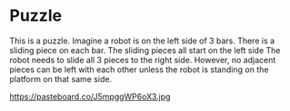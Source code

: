# Puzzle

This is a puzzle. Imagine a robot is on the left side of 3 bars. 
There is a sliding piece on each bar. The sliding pieces all start on the left side
The robot needs to slide all 3 pieces to the right side.
However, no adjacent pieces can be left with each other unless the robot is standing on the platform on that same side.

https://pasteboard.co/J5mpggWP6oX3.jpg
